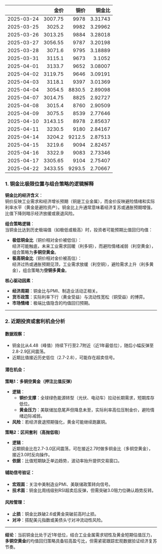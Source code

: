 |            |    金价 |   铜价 |   铜金比 |
|:-----------|--------:|-------:|---------:|
| 2025-03-24 | 3007.75 | 9978   |  3.31743 |
| 2025-03-25 | 3025.2  | 9982   |  3.29962 |
| 2025-03-26 | 3013.25 | 9884   |  3.28018 |
| 2025-03-27 | 3056.55 | 9787   |  3.20198 |
| 2025-03-28 | 3071.6  | 9795   |  3.18889 |
| 2025-03-31 | 3115.1  | 9673   |  3.1052  |
| 2025-04-01 | 3133.7  | 9652   |  3.08007 |
| 2025-04-02 | 3119.75 | 9646   |  3.09191 |
| 2025-04-03 | 3118.1  | 9397   |  3.01369 |
| 2025-04-04 | 3054.5  | 8830.5 |  2.89098 |
| 2025-04-07 | 3014.75 | 8825   |  2.92727 |
| 2025-04-08 | 3015.4  | 8760   |  2.90509 |
| 2025-04-09 | 3075.5  | 8539   |  2.77646 |
| 2025-04-10 | 3143.15 | 8978   |  2.85637 |
| 2025-04-11 | 3230.5  | 9180   |  2.84167 |
| 2025-04-14 | 3204.2  | 9212.5 |  2.87513 |
| 2025-04-15 | 3219.6  | 9094   |  2.82457 |
| 2025-04-16 | 3322.9  | 9083   |  2.73346 |
| 2025-04-17 | 3305.65 | 9104   |  2.75407 |
| 2025-04-22 | 3433.55 | 9293.5 |  2.70667 |



### 1. 铜金比极限位置与组合策略的逻辑解释

**铜金比的经济含义**：  
铜价反映工业需求和经济增长预期（铜是工业金属），而金价反映避险情绪和实际利率水平（黄金是避险资产）。铜金比上升通常意味着经济复苏或通胀预期增强，比值下降则暗示经济放缓或衰退风险。

**组合策略逻辑**：  
当铜金比达到历史极端值（如极低或极高）时，投资者可能预期比值回归均值：  
- **极低铜金比**（铜价相对金价被低估）：  
  经济可能触底，未来工业需求回暖（利多铜），而避险情绪减弱（利空黄金），组合策略为**多铜空黄金**。  
- **极高铜金比**（铜价相对金价被高估）：  
  经济过热或通胀预期见顶，工业需求放缓（利空铜），避险需求上升（利多黄金），组合策略为**空铜多黄金**。  

**核心驱动因素**：  
- **经济周期**：铜金比与PMI、制造业活动正相关。  
- **货币政策**：实际利率下行（黄金受益）与流动性宽松（铜受益）的博弈。  
- **市场情绪**：极端比值隐含的均值回归预期。  

---

### 2. 近期投资或套利机会分析

#### **数据观察**：  
- 铜金比从4.48（峰值）持续下行至2.7附近（近1年最低位），随后小幅反弹至2.8-2.9区间震荡。  
- 近期比值接近历史低位（2.7-2.8），可能存在超卖信号。  

#### **潜在机会**：  
**策略1：多铜空黄金（押注比值反弹）**  
- **逻辑**：  
  - **铜价支撑**：全球绿色能源转型（光伏、电动车）拉动长期需求，短期库存低位。  
  - **黄金压力**：美联储加息尾声但降息未至，实际利率高位压制金价，避险情绪边际减弱。  
- **风险**：若经济衰退预期强化，黄金可能继续跑赢铜。  

**策略2：区间套利（高抛低吸）**  
- **逻辑**：  
  近期铜金比在2.7-3.0区间震荡，可在接近2.7时做多铜金比（多铜空黄金），接近3.0时反向操作。  
- **依据**：比值短期缺乏单边趋势，波动率抬升提供交易窗口。  

#### **辅助信号验证**：  
- **宏观面**：关注中美制造业PMI、美联储政策转向信号。  
- **技术面**：铜金比周线级别RSI超卖后反弹，但需突破3.0阻力位确认趋势反转。  

#### **风险管理**：  
- **止损**：铜金比跌破2.6或黄金突破前高时止损。  
- **对冲**：搭配美元指数或美债头寸对冲流动性风险。  

---

**结论**：当前铜金比处于近1年低位，结合工业金属需求韧性及黄金短期估值压力，**多铜空黄金**的均值回归策略具备较高盈亏比，但需紧密跟踪宏观数据验证经济复苏节奏。